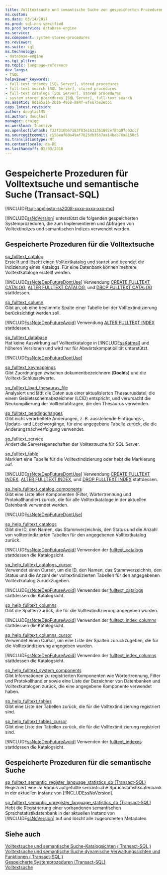 ```yaml
---
title: Volltextsuche und semantische Suche von gespeicherten Prozeduren (Transact-SQL) | Microsoft Docs
ms.custom: 
ms.date: 03/14/2017
ms.prod: sql-non-specified
ms.prod_service: database-engine
ms.service: 
ms.component: system-stored-procedures
ms.reviewer: 
ms.suite: sql
ms.technology:
- database-engine
ms.tgt_pltfrm: 
ms.topic: language-reference
dev_langs:
- TSQL
helpviewer_keywords:
- full-text indexes [SQL Server], stored procedures
- full-text search [SQL Server], stored procedures
- full-text catalogs [SQL Server], stored procedures
- system stored procedures [SQL Server], full-text search
ms.assetid: 0d185a16-2b16-4958-884f-efe675e2e551
caps.latest.revision: 
author: douglaslMS
ms.author: douglasl
manager: craigg
ms.workload: Inactive
ms.openlocfilehash: f33f210b67183f03e1631361082ef8bb97c03cc7
ms.sourcegitcommit: c556eaf60a49af7025db35b7aa14beb76a8158c5
ms.translationtype: MT
ms.contentlocale: de-DE
ms.lasthandoff: 02/03/2018
---
```

# <a name="full-text-search-and-semantic-search-stored-procedures-transact-sql"></a>Gespeicherte Prozeduren für Volltextsuche und semantische Suche (Transact-SQL)
[!INCLUDE[tsql-appliesto-ss2008-xxxx-xxxx-xxx-md](../../includes/tsql-appliesto-ss2008-xxxx-xxxx-xxx-md.md)]

  [!INCLUDE[ssNoVersion](../../includes/ssnoversion-md.md)] unterstützt die folgenden gespeicherten Systemprozeduren, die zum Implementieren und Abfragen von Volltextindizes und semantischen Indizes verwendet werden.  
  
## <a name="full-text-search-stored-procedures"></a>Gespeicherte Prozeduren für die Volltextsuche  
 [sp_fulltext_catalog](../../relational-databases/system-stored-procedures/sp-fulltext-catalog-transact-sql.md)  
 Erstellt und löscht einen Volltextkatalog und startet und beendet die Indizierung eines Katalogs. Für eine Datenbank können mehrere Volltextkataloge erstellt werden.  
  
 [!INCLUDE[ssNoteDepFutureDontUse](../../includes/ssnotedepfuturedontuse-md.md)] Verwendung [CREATE FULLTEXT CATALOG](../../t-sql/statements/create-fulltext-catalog-transact-sql.md), [ALTER FULLTEXT CATALOG](../../t-sql/statements/alter-fulltext-catalog-transact-sql.md), und [DROP FULLTEXT CATALOG](../../t-sql/statements/drop-fulltext-catalog-transact-sql.md) stattdessen.  
  
 [sp_fulltext_column](../../relational-databases/system-stored-procedures/sp-fulltext-column-transact-sql.md)  
 Gibt an, ob eine bestimmte Spalte einer Tabelle bei der Volltextindizierung berücksichtigt werden soll.  
  
 [!INCLUDE[ssNoteDepFutureAvoid](../../includes/ssnotedepfutureavoid-md.md)] Verwendung [ALTER FULLTEXT INDEX](../../t-sql/statements/alter-fulltext-index-transact-sql.md) stattdessen.  
  
 [sp_fulltext_database](../../relational-databases/system-stored-procedures/sp-fulltext-database-transact-sql.md)  
 Hat keine Auswirkung auf Volltextkataloge in [!INCLUDE[ssKatmai](../../includes/sskatmai-md.md)] und höheren Versionen und wird nur für Abwärtskompatibilität unterstützt.  
  
 [!INCLUDE[ssNoteDepFutureDontUse](../../includes/ssnotedepfuturedontuse-md.md)]  
  
 [sp_fulltext_keymappings](../../relational-databases/system-stored-procedures/sp-fulltext-keymappings-transact-sql.md)  
 Gibt Zuordnungen zwischen dokumentbezeichnern (**DocId**s) und die Volltext-Schlüsselwerte.  
  
 [sp_fulltext_load_thesaurus_file](../../relational-databases/system-stored-procedures/sp-fulltext-load-thesaurus-file-transact-sql.md)  
 Analysiert und lädt die Daten aus einer aktualisierten Thesaurusdatei, die einem Gebietsschemabezeichner (LCID) entspricht, und verursacht die Neukompilierung der Volltextabfragen, die den Thesaurus verwenden.  
  
 [sp_fulltext_pendingchanges](../../relational-databases/system-stored-procedures/sp-fulltext-pendingchanges-transact-sql.md)  
 Gibt nicht verarbeitete Änderungen, z. B. ausstehende Einfügungs-, Update- und Löschvorgänge, für eine angegebene Tabelle zurück, die die Änderungsnachverfolgung verwendet.  
  
 [sp_fulltext_service](../../relational-databases/system-stored-procedures/sp-fulltext-service-transact-sql.md)  
 Ändert die Servereigenschaften der Volltextsuche für SQL Server.  
  
 [sp_fulltext_table](../../relational-databases/system-stored-procedures/sp-fulltext-table-transact-sql.md)  
 Markiert eine Tabelle für die Volltextindizierung oder hebt die Markierung auf.  
  
 [!INCLUDE[ssNoteDepFutureDontUse](../../includes/ssnotedepfuturedontuse-md.md)] Verwendung [CREATE FULLTEXT INDEX](../../t-sql/statements/create-fulltext-index-transact-sql.md), [ALTER FULLTEXT INDEX](../../t-sql/statements/alter-fulltext-index-transact-sql.md), und [DROP FULLTEXT INDEX](../../t-sql/statements/drop-fulltext-index-transact-sql.md) stattdessen.  
  
 [sp_help_fulltext_catalog_components](../../relational-databases/system-stored-procedures/sp-help-fulltext-catalog-components-transact-sql.md)  
 Gibt eine Liste aller Komponenten (Filter, Wörtertrennung und Protokollhandler) zurück, die für alle Volltextkataloge in der aktuellen Datenbank verwendet werden.  
  
 [!INCLUDE[ssNoteDepFutureDontUse](../../includes/ssnotedepfuturedontuse-md.md)]  
  
 [sp_help_fulltext_catalogs](../../relational-databases/system-stored-procedures/sp-help-fulltext-catalogs-transact-sql.md)  
 Gibt die ID, den Namen, das Stammverzeichnis, den Status und die Anzahl von volltextindizierten Tabellen für den angegebenen Volltextkatalog zurück.  
  
 [!INCLUDE[ssNoteDepFutureAvoid](../../includes/ssnotedepfutureavoid-md.md)] Verwenden der [fulltext_catalogs](../../relational-databases/system-catalog-views/sys-fulltext-catalogs-transact-sql.md) stattdessen die Katalogsicht.  
  
 [sp_help_fulltext_catalogs_cursor](../../relational-databases/system-stored-procedures/sp-help-fulltext-catalogs-cursor-transact-sql.md)  
 Verwendet einen Cursor, um die ID, den Namen, das Stammverzeichnis, den Status und die Anzahl der volltextindizierten Tabellen für den angegebenen Volltextkatalog zurückzugeben.  
  
 [!INCLUDE[ssNoteDepFutureAvoid](../../includes/ssnotedepfutureavoid-md.md)] Verwenden der [fulltext_catalogs](../../relational-databases/system-catalog-views/sys-fulltext-catalogs-transact-sql.md) stattdessen die Katalogsicht.  
  
 [sp_help_fulltext_columns](../../relational-databases/system-stored-procedures/sp-help-fulltext-columns-transact-sql.md)  
 Gibt die Spalten zurück, die für die Volltextindizierung angegeben wurden.  
  
 [!INCLUDE[ssNoteDepFutureAvoid](../../includes/ssnotedepfutureavoid-md.md)] Verwenden der [fulltext_index_columns](../../relational-databases/system-catalog-views/sys-fulltext-index-columns-transact-sql.md) stattdessen die Katalogsicht.  
  
 [sp_help_fulltext_columns_cursor](../../relational-databases/system-stored-procedures/sp-help-fulltext-columns-cursor-transact-sql.md)  
 Verwendet einen Cursor, um eine Liste der Spalten zurückzugeben, die für die Volltextindizierung angegeben wurden.  
  
 [!INCLUDE[ssNoteDepFutureAvoid](../../includes/ssnotedepfutureavoid-md.md)] Verwenden der [fulltext_index_columns](../../relational-databases/system-catalog-views/sys-fulltext-index-columns-transact-sql.md) stattdessen die Katalogsicht.  
  
 [sp_help_fulltext_system_components](../../relational-databases/system-stored-procedures/sp-help-fulltext-system-components-transact-sql.md)  
 Gibt Informationen zu registrierten Komponenten wie Wörtertrennung, Filter und Protokollhandler sowie eine Liste der Bezeichner von Datenbanken und Volltextkatalogen zurück, die eine angegebene Komponente verwendet haben.  
  
 [sp_help_fulltext_tables](../../relational-databases/system-stored-procedures/sp-help-fulltext-tables-transact-sql.md)  
 Gibt eine Liste der Tabellen zurück, die für die Volltextindizierung registriert sind.  
  
 [sp_help_fulltext_tables_cursor](../../relational-databases/system-stored-procedures/sp-help-fulltext-tables-cursor-transact-sql.md)  
 Gibt eine Liste der Tabellen zurück, die für die Volltextindizierung registriert sind.  
  
 [!INCLUDE[ssNoteDepFutureAvoid](../../includes/ssnotedepfutureavoid-md.md)] Verwenden der [fulltext_indexes](../../relational-databases/system-catalog-views/sys-fulltext-indexes-transact-sql.md) stattdessen die Katalogsicht.  
  
## <a name="semantic-search-stored-procedures"></a>Gespeicherte Prozeduren für die semantische Suche  
 [sp_fulltext_semantic_register_language_statistics_db &#40;Transact-SQL&#41;](../../relational-databases/system-stored-procedures/sp-fulltext-semantic-register-language-statistics-db-transact-sql.md)  
 Registriert eine im Voraus aufgefüllte semantische Sprachstatistikdatenbank in der aktuellen Instanz von [!INCLUDE[ssNoVersion](../../includes/ssnoversion-md.md)].  
  
 [sp_fulltext_semantic_unregister_language_statistics_db &#40;Transact-SQL&#41;](../../relational-databases/system-stored-procedures/sp-fulltext-semantic-unregister-language-statistics-db-transact-sql.md)  
 Hebt die Registrierung einer vorhandenen semantischen Sprachstatistikdatenbank in der aktuellen Instanz von [!INCLUDE[ssNoVersion](../../includes/ssnoversion-md.md)] auf und löscht alle zugeordneten Metadaten.  
  
## <a name="see-also"></a>Siehe auch  
 [Volltextsuche und semantische Suche-Katalogsichten &#40; Transact-SQL &#41;](../../relational-databases/system-catalog-views/full-text-search-and-semantic-search-catalog-views-transact-sql.md)   
 [Volltextsuche und semantische Suche dynamische Verwaltungssichten und Funktionen &#40; Transact-SQL &#41;](../../relational-databases/system-dynamic-management-views/full-text-and-semantic-search-dynamic-management-views-functions.md)   
 [Gespeicherte Systemprozeduren &#40;Transact-SQL&#41;](../../relational-databases/system-stored-procedures/system-stored-procedures-transact-sql.md)   
 [Volltextsuche](../../relational-databases/search/full-text-search.md)  
  
  
